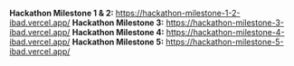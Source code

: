 **Hackathon Milestone 1 & 2:** https://hackathon-milestone-1-2-ibad.vercel.app/
**Hackathon Milestone 3:** https://hackathon-milestone-3-ibad.vercel.app/
**Hackathon Milestone 4:** https://hackathon-milestone-4-ibad.vercel.app/
**Hackathon Milestone 5:** https://hackathon-milestone-5-ibad.vercel.app/
